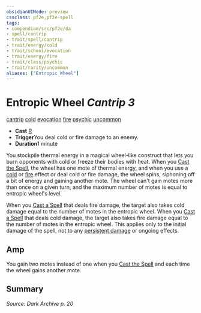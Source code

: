 ```yaml
---
obsidianUIMode: preview
cssclass: pf2e,pf2e-spell
tags:
- compendium/src/pf2e/da
- spell/cantrip
- trait/spell/cantrip
- trait/energy/cold
- trait/school/evocation
- trait/energy/fire
- trait/class/psychic
- trait/rarity/uncommon
aliases: ["Entropic Wheel"]
---
```

# Entropic Wheel *Cantrip 3*   
[cantrip](cantrip.md)  [cold](cold.md)  [evocation](evocation.md)  [fire](fire.md)  [psychic](rules/traits/psychic-da.md)  [uncommon](uncommon.md)  

- **Cast** [R](chapter-9-playing-the-game.md#Actions "Reaction") 
- **Trigger**You deal cold or fire damage to an enemy.
- **Duration**1 minute

You stockpile thermal energy in a magical wheel-like construct that lets you burn opponents with cold or freeze their bodies with heat. When you [Cast the Spell](cast-a-spell.md), the wheel has one mote of thermal energy, and when you use a [cold](cold.md) or [fire](fire.md) effect or deal cold or fire damage, the wheel spins, siphoning off a bit of energy and gaining another mote. The wheel can't gain motes more than once on a given turn, and the maximum number of motes is equal to entropic wheel's level.

When you [Cast a Spell](cast-a-spell.md) that deals fire damage, the target also takes cold damage equal to the number of motes in the entropic wheel. When you [Cast a Spell](cast-a-spell.md) that deals cold damage, the target also takes fire damage equal to the number of motes in the entropic wheel. This applies only to the initial damage of the spell, not to any [persistent damage](conditions.md#Persistent%20Damage) or ongoing effects.

## Amp

You gain two motes instead of one when you [Cast the Spell](cast-a-spell.md) and each time the wheel gains another mote.

## Summary

*Source: Dark Archive p. 20*